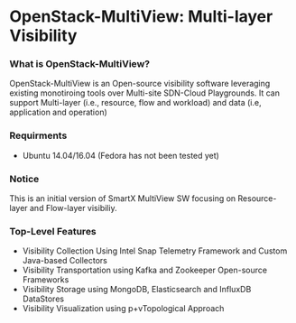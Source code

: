 # OpenStack-MultiView: Multi-layer Visibility

### What is OpenStack-MultiView?
OpenStack-MultiView is an Open-source visibility software leveraging existing monotiroing tools over Multi-site SDN-Cloud Playgrounds. It can support Multi-layer (i.e., resource, flow and workload) and data (i.e, application and operation)

### Requirments
* Ubuntu 14.04/16.04 (Fedora has not been tested yet)

### Notice
This is an initial version of SmartX MultiView SW focusing on Resource-layer and Flow-layer visibiliy.

### Top-Level Features
* Visibility Collection Using Intel Snap Telemetry Framework and Custom Java-based Collectors
* Visibility Transportation using Kafka and Zookeeper Open-source Frameworks
* Visibility Storage using MongoDB, Elasticsearch and InfluxDB DataStores
* Visibility Visualization using p+vTopological Approach
